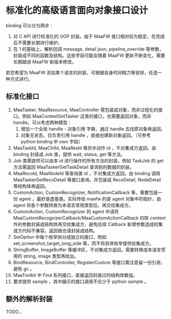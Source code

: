 # 标准化的高级语言面向对象接口设计

binding 可以分为两步：

1. 对 C API 进行标准化的 OOP 封装。由于 MaaFW 接口相对较为稳定，在完成后不需要长期进行维护。
2. 在 1 的基础上，解析回调 message, detail json, pipeline_override 等参数，封装成不同的函数及结构。这些字段可能会随着 MaaFW 更新不断变化，需要长期跟进 MaaFW 新版本修改。

若您希望为 MaaFW 添加某个语言的封装，可根据自身时间精力等安排，任选一种方式进行。

## 标准化接口

1. MaaTasker, MaaResource, MaaController 需包装成对象，而非过程化的接口。例如 MaaContextGetTasker 这类的接口，也需要返回对象，而非 handle。可以考虑两种模型：
    1. 增加一个全局 handle - 对象引用 字典，通过 handle 去找原对象再返回。
    2. 对象无状态，仅负责引用 handle ，直接创建新对象返回。（可参考 python binding 中 own 字段）
2. MaaTaskId, MaaCtrlId, MaaResId 等异步动作 id ，不对集成方返回。由 binding 封装成 Job 类，提供 wait, status, get 等方法。
3. Job 类需提供可以由本 id 进行操作的所有方法的封装，例如 TaskJob 的 get 方法需返回 MaaTaskerGetTaskDetail 查询到的数据的封装。
4. MaaRecoId, MaaNodeId 等查询类 id ，不对集成方返回。由 binding 调用 MaaTaskerGetRecoDetail 等接口查询，并包装成 RecoDetail, NodeDetail 等结构体再返回。
5. CustomAction, CustomRecognizer, NotificationCallback 等，需要包装一份 agent ，最好是虚基类。实际传给 maafw 的是 agent 对象中的指针，由 agent 将各个参数转换为本语言常用类型后，再交给集成方。
6. CustomAction, CustomRecognizer 的 agent 中请将 MaaCustomRecognizerCallback/MaaCustomActionCallback 的除 context 外的参数封装成结构体再交给集成方，避免后续 Callback 新增参数造成的集成方代码不兼容。返回值也请封装成结构。
7. SetOption 中每个枚举拆分成独立的接口，例如 set_screenshot_target_long_side 等，而不将具体枚举提供给集成方。
8. StringBuffer, ImageBuffer 等缓冲区，不对集成方返回。需要转换成本语言惯用的 string, image 类型再给出。
9. BindResource, BindController, RegisterCustom 等接口需注意留一份引用，避免 gc 。
10. MaaToolkit 中 Find 系列接口，直接返回封装过的结构体数组。
11. 要求提供 sample ，其中展示的接口调用不应少于 python sample 。

## 额外的解析封装

TODO...

